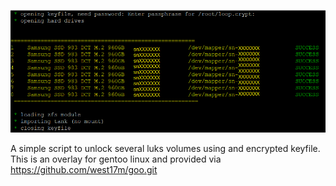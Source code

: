 ![alt text](https://github.com/west17m/goo-initramfs/blob/main/screenshots/goo-initramfs-unlock.png?raw=true)

A simple script to unlock several luks volumes using and encrypted keyfile. This is an overlay for gentoo linux and provided via https://github.com/west17m/goo.git
